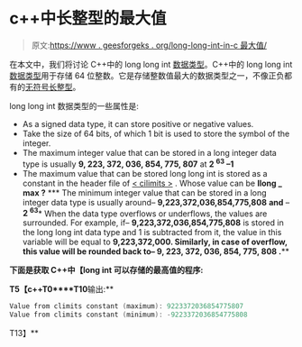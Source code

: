 # c++中长整型的最大值

> 原文:[https://www . geesforgeks . org/long-long-int-in-c 最大值/](https://www.geeksforgeeks.org/maximum-value-of-long-long-int-in-c/)

在本文中，我们将讨论 C++中的 long long int [数据类型](https://www.geeksforgeeks.org/c-data-types/)。C++中的 long long int [数据类型](https://www.geeksforgeeks.org/c-data-types/)用于存储 64 位整数。它是存储整数值最大的数据类型之一，不像正负都有的[无符号长整型](https://www.geeksforgeeks.org/maximum-value-of-unsigned-long-long-int-in-c/)。

long long int 数据类型的一些属性是:

*   As a signed data type, it can store positive or negative values.
*   Take the size of 64 bits, of which 1 bit is used to store the symbol of the integer.
*   The maximum integer value that can be stored in a long integer data type is usually **9, 223, 372, 036, 854, 775, 807** at **2 <sup>63</sup> –1**
*   The maximum value that can be stored long long int is stored as a constant in the header file of [< cilimits >](https://www.geeksforgeeks.org/climits-limits-h-cc/) . Whose value can be ****llong _ max** ?**
***   The minimum integer value that can be stored in a long integer data type is usually around– **9,223,372,036,854,775,808** **and** – **2 <sup>63</sup>***   When the data type overflows or underflows, the values are surrounded. For example, if– **9,223,372,036,854,775,808** is stored in the long long int data type and 1 is subtracted from it, the value in this variable will be equal to **9,223,372,000\. Similarly, in case of overflow, this value will be rounded back to– **9, 223, 372, 036, 854, 775, 808** .****

**下面是获取 C++中【long int 可以存储的最高值的程序:**

**T5【c++T0****T10**输出:**

```cpp
Value from climits constant (maximum): 9223372036854775807
Value from climits constant (minimum): -9223372036854775808

```

T13】**